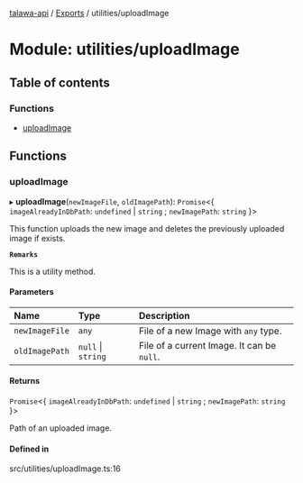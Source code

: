 [talawa-api](../README.md) / [Exports](../modules.md) / utilities/uploadImage

# Module: utilities/uploadImage

## Table of contents

### Functions

- [uploadImage](utilities_uploadImage.md#uploadimage)

## Functions

### uploadImage

▸ **uploadImage**(`newImageFile`, `oldImagePath`): `Promise`<{ `imageAlreadyInDbPath`: `undefined` \| `string` ; `newImagePath`: `string`  }\>

This function uploads the new image and deletes the previously uploaded image if exists.

**`Remarks`**

This is a utility method.

#### Parameters

| Name | Type | Description |
| :------ | :------ | :------ |
| `newImageFile` | `any` | File of a new Image with `any` type. |
| `oldImagePath` | ``null`` \| `string` | File of a current Image. It can be `null`. |

#### Returns

`Promise`<{ `imageAlreadyInDbPath`: `undefined` \| `string` ; `newImagePath`: `string`  }\>

Path of an uploaded image.

#### Defined in

src/utilities/uploadImage.ts:16

